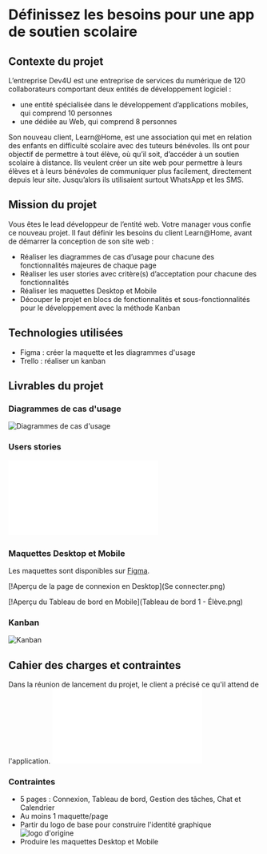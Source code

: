 # Définissez les besoins pour une app de soutien scolaire
## Contexte du projet
L’entreprise Dev4U est une entreprise de services du numérique de 120 collaborateurs comportant deux entités de développement logiciel :
* une entité spécialisée dans le développement d’applications mobiles, qui comprend 10 personnes
* une dédiée au Web, qui comprend 8 personnes

Son nouveau client, Learn@Home, est une association qui met en relation des enfants en difficulté scolaire avec des tuteurs bénévoles. Ils ont pour objectif de permettre à tout élève, où qu’il soit, d’accéder à un soutien scolaire à distance. Ils veulent créer un site web pour permettre à leurs élèves et à leurs bénévoles de communiquer plus facilement, directement depuis leur site. Jusqu’alors ils utilisaient surtout WhatsApp et les SMS.

## Mission du projet
Vous êtes le lead développeur de l’entité web. Votre manager vous confie ce nouveau projet.
Il faut définir les besoins du client Learn@Home, avant de démarrer la conception de son site web :
* Réaliser les diagrammes de cas d’usage pour chacune des fonctionnalités majeures de chaque page
* Réaliser les user stories avec critère(s) d’acceptation pour chacune des fonctionnalités
* Réaliser les maquettes Desktop et Mobile
* Découper le projet en blocs de fonctionnalités et sous-fonctionnalités pour le développement avec la méthode Kanban


## Technologies utilisées
* Figma : créer la maquette et les diagrammes d'usage
* Trello : réaliser un kanban

## Livrables du projet

### Diagrammes de cas d'usage
![Diagrammes de cas d'usage](Magnin_Marine_1_diagramme_cas_usage_052023)

### Users stories
![Users stories](Marine_Magnin_2_user_stories_052023.pdf)


### Maquettes Desktop et Mobile
Les maquettes sont disponibles sur [Figma](https://www.figma.com/file/Q3yNeD7WTK9QHDldg9vaRl/UI-Design-FishEye-FR).

[!Aperçu de la page de connexion en Desktop](Se connecter.png)

[!Aperçu du Tableau de bord en Mobile](Tableau de bord 1 - Élève.png)



### Kanban
![Kanban](https://trello.com/b/njVPQfpj/learnhome)



## Cahier des charges et contraintes
Dans la réunion de lancement du projet, le client a précisé ce qu'il attend de l'application.
![Notes de réunion](Notes+-+Réunion+Learn@Home.pdf)

### Contraintes
* 5 pages : Connexion, Tableau de bord, Gestion des tâches, Chat et Calendrier
* Au moins 1 maquette/page
* Partir du logo de base pour construire l'identité graphique ![logo d'origine](logo-origine.png)
* Produire les maquettes Desktop et Mobile


